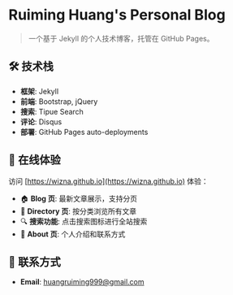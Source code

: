 # Ruiming Huang's Personal Blog

> 一个基于 Jekyll 的个人技术博客，托管在 GitHub Pages。

## 🛠️ 技术栈

- **框架**: Jekyll
- **前端**: Bootstrap, jQuery
- **搜索**: Tipue Search
- **评论**: Disqus
- **部署**: GitHub Pages auto-deployments

## 📱 在线体验

访问 [https://wizna.github.io](https://wizna.github.io) 体验：
- 🏠 **Blog 页**: 最新文章展示，支持分页
- 📂 **Directory 页**: 按分类浏览所有文章
- 🔍 **搜索功能**: 点击搜索图标进行全站搜索
- 📄 **About 页**: 个人介绍和联系方式

## 🤝 联系方式

- **Email**: huangruiming999@gmail.com
